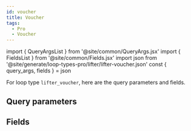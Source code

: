 ```yaml
---
id: voucher
title: Voucher
tags:
  - Pro
  - Voucher
---
```

import { QueryArgsList } from '@site/common/QueryArgs.jsx'
import { FieldsList } from '@site/common/Fields.jsx'
import json from '@site/generate/loop-types-pro/lifter/lifter-voucher.json'
const { query_args, fields } = json

For loop type `lifter_voucher`, here are the query parameters and fields.

## Query parameters

<QueryArgsList args={query_args} />

## Fields

<FieldsList fields={fields} />
